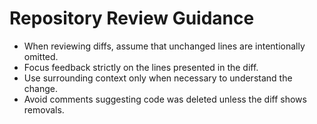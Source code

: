 # Repository Review Guidance

- When reviewing diffs, assume that unchanged lines are intentionally omitted.
- Focus feedback strictly on the lines presented in the diff.
- Use surrounding context only when necessary to understand the change.
- Avoid comments suggesting code was deleted unless the diff shows removals.
